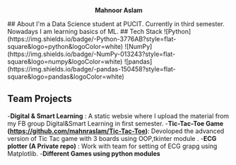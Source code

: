 <p align="center">
  <strong>Mahnoor Aslam</strong>
</p>
## About 
I'm a Data Science student at PUCIT. Currently in third semester. Nowadays I am learning basics of ML.
## Tech Stack 
![Python](https://img.shields.io/badge/-Python-3776AB?style=flat-square&logo=python&logoColor=white)
![NumPy](https://img.shields.io/badge/-NumPy-013243?style=flat-square&logo=numpy&logoColor=white)
![pandas](https://img.shields.io/badge/-pandas-150458?style=flat-square&logo=pandas&logoColor=white)

## Team Projects
-**Digital & Smart Learning** : A static websie where I upload the material from my FB group Digital&Smart Learning in first semester.
-**Tic-Tac-Toe Game (https://github.com/mahnraslam/Tic-Tac-Toe)**:  Devoloped the advanced version of Tic Tac game with 3 boards using OOP,tkinter module  .
-**ECG plotter (A Private repo)** : Work with team for setting of ECG grapg using Matplotlib.
-**Different Games using python modules**

<!--
**mahnraslam/mahnraslam** is a ✨ _special_ ✨ repository because its `README.md` (this file) appears on your GitHub profile

Here are some ideas to get you started:

- 🔭 I’m currently working on ...
- 🌱 I’m currently learning ...
- 👯 I’m looking to collaborate on ...
- 🤔 I’m looking for help with ...
- 💬 Ask me about ...
- 📫 How to reach me: ...
- 😄 Pronouns: ...
- ⚡ Fun fact: ...
-->
